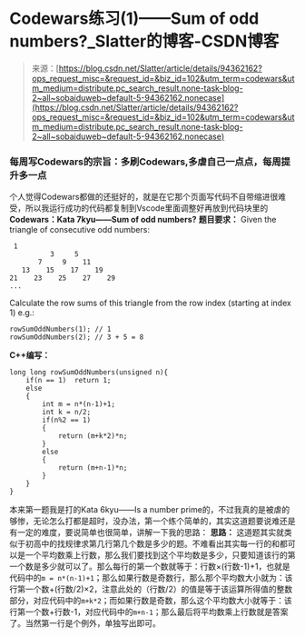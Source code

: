 <!--yml
category: codewars
date: 2022-08-13 11:49:49
-->

# Codewars练习(1)——Sum of odd numbers?_Slatter的博客-CSDN博客

> 来源：[https://blog.csdn.net/Slatter/article/details/94362162?ops_request_misc=&request_id=&biz_id=102&utm_term=codewars&utm_medium=distribute.pc_search_result.none-task-blog-2~all~sobaiduweb~default-5-94362162.nonecase](https://blog.csdn.net/Slatter/article/details/94362162?ops_request_misc=&request_id=&biz_id=102&utm_term=codewars&utm_medium=distribute.pc_search_result.none-task-blog-2~all~sobaiduweb~default-5-94362162.nonecase)

### 每周写Codewars的宗旨：多刷Codewars,多虐自己一点点，每周提升多一点

个人觉得Codewars都做的还挺好的，就是在它那个页面写代码不自带缩进很难受，所以我运行成功的代码都复制到Vscode里面调整好再放到代码块里的
**Codewars：Kata 7kyu——Sum of odd numbers?**
**题目要求：**
Given the triangle of consecutive odd numbers:

```
 1
          3     5
       7     9    11
   13    15    17    19
21    23    25    27    29
... 
```

Calculate the row sums of this triangle from the row index (starting at index 1) e.g.:

```
rowSumOddNumbers(1); // 1
rowSumOddNumbers(2); // 3 + 5 = 8 
```

**C++编写：**

```
long long rowSumOddNumbers(unsigned n){
    if(n == 1)  return 1;
    else
    {
        int m = n*(n-1)+1;
        int k = n/2;
        if(n%2 == 1)
        {
            return (m+k*2)*n;
        }
        else
        {
            return (m+n-1)*n;
        } 
    } 
} 
```

本来第一题我是打的Kata 6kyu——Is a number prime的，不过我真的是被虐的够惨，无论怎么打都是超时，没办法，第一个练个简单的，其实这道题要说难还是有一定的难度，要说简单也很简单，讲解一下我的思路：
**思路：**
这道题其实就类似于初高中的找规律求第几行第几个数是多少的题。不难看出其实每一行的和都可以是一个平均数乘上行数，那么我们要找到这个平均数是多少，只要知道该行的第一个数是多少就可以了。那么每行的第一个数就等于：行数×(行数-1)+1，也就是代码中的`m = n*(n-1)+1`；那么如果行数是奇数行，那么那个平均数大小就为：该行第一个数+(行数/2)×2，注意此处的（行数/2）的值是等于该运算所得值的整数部分，对应代码中的`m+k*2`；而如果行数是奇数，那么这个平均数大小就等于：该行第一个数+行数-1，对应代码中的`m+n-1`；那么最后将平均数乘上行数就是答案了。当然第一行是个例外，单独写出即可。